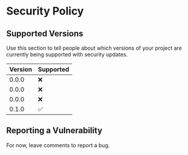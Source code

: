 # Security Policy

## Supported Versions

Use this section to tell people about which versions of your project are
currently being supported with security updates.

| Version | Supported          |
| ------- | ------------------ |
| 0.0.0   | :x:                |
| 0.0.0   | :x:                |
| 0.0.0   | :x:                |
| 0.1.0   | :white_check_mark: |

## Reporting a Vulnerability

For now, leave comments to report a bug.
